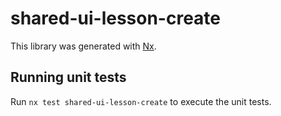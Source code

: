 # shared-ui-lesson-create

This library was generated with [Nx](https://nx.dev).

## Running unit tests

Run `nx test shared-ui-lesson-create` to execute the unit tests.
